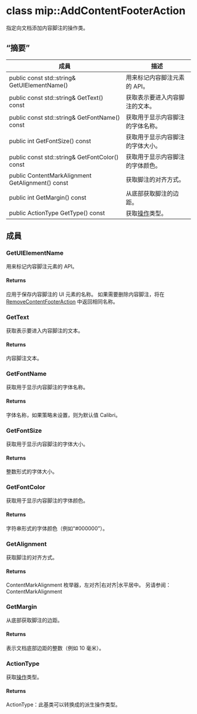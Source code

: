 # <a name="class-mipaddcontentfooteraction"></a>class mip::AddContentFooterAction 
指定向文档添加内容脚注的操作类。
  
## <a name="summary"></a>“摘要”
 成員                        | 描述                                
--------------------------------|---------------------------------------------
public const std::string& GetUIElementName()  |  用来标记内容脚注元素的 API。
public const std::string& GetText() const  |  获取表示要进入内容脚注的文本。
public const std::string& GetFontName() const  |  获取用于显示内容脚注的字体名称。
public int GetFontSize() const  |  获取用于显示内容脚注的字体大小。
public const std::string& GetFontColor() const  |  获取用于显示内容脚注的字体颜色。
public ContentMarkAlignment GetAlignment() const  |  获取脚注的对齐方式。
public int GetMargin() const  |  从底部获取脚注的边距。
public ActionType GetType() const  |  获取[操作](#classmip_1_1_action)类型。
  
## <a name="members"></a>成員
  
### <a name="getuielementname"></a>GetUIElementName
用来标记内容脚注元素的 API。
  
#### <a name="returns"></a>Returns
应用于保存内容脚注的 UI 元素的名称。 如果需要删除内容脚注，将在 [RemoveContentFooterAction](#classmip_1_1_remove_content_footer_action) 中返回相同名称。
  
### <a name="gettext"></a>GetText
获取表示要进入内容脚注的文本。
  
#### <a name="returns"></a>Returns
内容脚注文本。
  
### <a name="getfontname"></a>GetFontName
获取用于显示内容脚注的字体名称。
  
#### <a name="returns"></a>Returns
字体名称，如果策略未设置，则为默认值 Calibri。
  
### <a name="getfontsize"></a>GetFontSize
获取用于显示内容脚注的字体大小。
  
#### <a name="returns"></a>Returns
整数形式的字体大小。
  
### <a name="getfontcolor"></a>GetFontColor
获取用于显示内容脚注的字体颜色。
  
#### <a name="returns"></a>Returns
字符串形式的字体颜色（例如“#000000”）。
  
### <a name="getalignment"></a>GetAlignment
获取脚注的对齐方式。
  
#### <a name="returns"></a>Returns
ContentMarkAlignment 枚举器，左对齐|右对齐|水平居中。 
另请参阅：ContentMarkAlignment
  
### <a name="getmargin"></a>GetMargin
从底部获取脚注的边距。
  
#### <a name="returns"></a>Returns
表示文档底部边距的整数（例如 10 毫米）。
  
### <a name="actiontype"></a>ActionType
获取[操作](#classmip_1_1_action)类型。
  
#### <a name="returns"></a>Returns
ActionType：此基类可以转换成的派生操作类型。